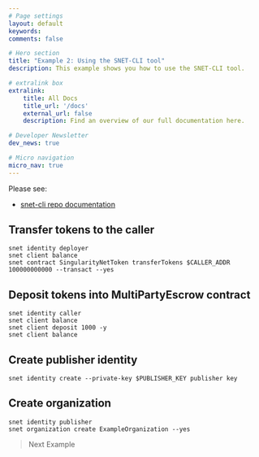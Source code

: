 ```yaml
---
# Page settings
layout: default
keywords:
comments: false

# Hero section
title: "Example 2: Using the SNET-CLI tool"
description: This example shows you how to use the SNET-CLI tool.

# extralink box
extralink:
    title: All Docs
    title_url: '/docs'
    external_url: false
    description: Find an overview of our full documentation here.

# Developer Newsletter
dev_news: true

# Micro navigation
micro_nav: true
---
```


Please see:
* [snet-cli repo documentation](https://github.com/singnet/snet-cli)

## Transfer tokens to the caller
```
snet identity deployer
snet client balance
snet contract SingularityNetToken transferTokens $CALLER_ADDR 100000000000 --transact --yes
```

## Deposit tokens into MultiPartyEscrow contract
```
snet identity caller
snet client balance
snet client deposit 1000 -y
snet client balance
```

## Create publisher identity
```
snet identity create --private-key $PUBLISHER_KEY publisher key
```

## Create organization
```
snet identity publisher
snet organization create ExampleOrganization --yes
```

> Next Example
